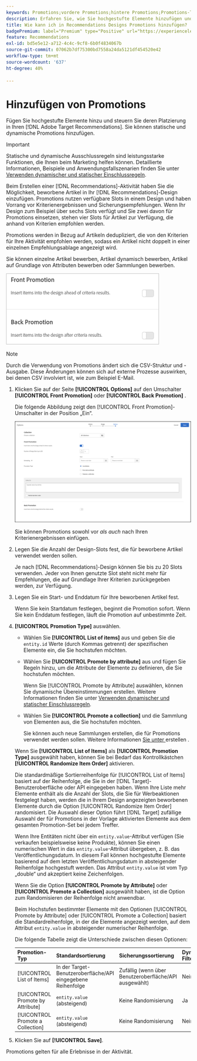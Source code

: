 ```yaml
---
keywords: Promotions;vordere Promotions;hintere Promotions;Promotions-Typ;Liste der Elemente;Nach Attribut bewerben;Sammlung bewerben
description: Erfahren Sie, wie Sie hochgestufte Elemente hinzufügen und deren Platzierung in Ihren Adobe [!DNL Target] Recommendations-Designs steuern. Sie können statische und dynamische Promotions hinzufügen.
title: Wie kann ich in Recommendations Designs Promotions hinzufügen?
badgePremium: label="Premium" type="Positive" url="https://experienceleague.adobe.com/docs/target/using/introduction/intro.html?lang=en#premium newtab=true" tooltip="Hier finden Sie Informationen zum Lieferumfang von Target Premium."
feature: Recommendations
exl-id: bd5e5e12-a712-4c4c-9cf8-6b0f4834067b
source-git-commit: 07062b7df75300bd7558a24da5121df454520e42
workflow-type: tm+mt
source-wordcount: '637'
ht-degree: 40%

---
```


# Hinzufügen von Promotions

Fügen Sie hochgestufte Elemente hinzu und steuern Sie deren Platzierung in Ihren [!DNL Adobe Target Recommendations]. Sie können statische und dynamische Promotions hinzufügen.

>[!IMPORTANT]
>
>Statische und dynamische Ausschlussregeln sind leistungsstarke Funktionen, die Ihnen beim Marketing helfen können. Detaillierte Informationen, Beispiele und Anwendungsfallszenarien finden Sie unter [Verwenden dynamischer und statischer Einschlussregeln](/help/main/c-recommendations/c-algorithms/use-dynamic-and-static-inclusion-rules.md#concept_4CB5C0FA705D4E449BD0B37B3D987F9F).

Beim Erstellen einer [!DNL Recommendations]-Aktivität haben Sie die Möglichkeit, beworbene Artikel in Ihr [!DNL Recommendations]-Design einzufügen. Promotions nutzen verfügbare Slots in einem Design und haben Vorrang vor Kriterienergebnissen und Sicherungsempfehlungen. Wenn Ihr Design zum Beispiel über sechs Slots verfügt und Sie zwei davon für Promotions einsetzen, stehen vier Slots für Artikel zur Verfügung, die anhand von Kriterien empfohlen werden.

Promotions werden in Bezug auf Artikeln dedupliziert, die von den Kriterien für Ihre Aktivität empfohlen werden, sodass ein Artikel nicht doppelt in einer einzelnen Empfehlungsablage angezeigt wird.

Sie können einzelne Artikel bewerben, Artikel dynamisch bewerben, Artikel auf Grundlage von Attributen bewerben oder Sammlungen bewerben.

![[!UICONTROL Front Promotion]- und [!UICONTROL Back Promotion] in [!DNL Target] Benutzeroberfläche](assets/add_promotion_toggles.png)

>[!NOTE]
>
>Durch die Verwendung von Promotions ändert sich die CSV-Struktur und -Ausgabe. Diese Änderungen können sich auf externe Prozesse auswirken, bei denen CSV involviert ist, wie zum Beispiel E-Mail.

1. Klicken Sie auf der Seite **[!UICONTROL Options]** auf den Umschalter **[!UICONTROL Front Promotion]** oder **[!UICONTROL Back Promotion]** .

   Die folgende Abbildung zeigt den [!UICONTROL Front Promotion]-Umschalter in der Position „Ein“.

   ![Hinzufügen von Optionen für die Vorwärts-Promotion ](/help/main/c-recommendations/t-create-recs-activity/assets/add_promotion_front.png)

   Sie können Promotions sowohl vor *als auch* nach Ihren Kriterienergebnissen einfügen.

1. Legen Sie die Anzahl der Design-Slots fest, die für beworbene Artikel verwendet werden sollen.

   Je nach [!DNL Recommendations]-Design können Sie bis zu 20 Slots verwenden. Jeder von Ihnen genutzte Slot steht nicht mehr für Empfehlungen, die auf Grundlage Ihrer Kriterien zurückgegeben werden, zur Verfügung.

1. Legen Sie ein Start- und Enddatum für Ihre beworbenen Artikel fest.

   Wenn Sie kein Startdatum festlegen, beginnt die Promotion sofort. Wenn Sie kein Enddatum festlegen, läuft die Promotion auf unbestimmte Zeit.

1. **[!UICONTROL Promotion Type]** auswählen.

   * Wählen Sie **[!UICONTROL List of items]** aus und geben Sie die `entity.id` Werte (durch Kommas getrennt) der spezifischen Elemente ein, die Sie hochstufen möchten.

   * Wählen Sie **[!UICONTROL Promote by attribute]** aus und fügen Sie Regeln hinzu, um die Attribute der Elemente zu definieren, die Sie hochstufen möchten.

     Wenn Sie [!UICONTROL Promote by Attribute] auswählen, können Sie dynamische Übereinstimmungen erstellen. Weitere Informationen finden Sie unter [Verwenden dynamischer und statischer Einschlussregeln](/help/main/c-recommendations/c-algorithms/use-dynamic-and-static-inclusion-rules.md#concept_4CB5C0FA705D4E449BD0B37B3D987F9F).

   * Wählen Sie **[!UICONTROL Promote a collection]** und die Sammlung von Elementen aus, die Sie hochstufen möchten.

     Sie können auch neue Sammlungen erstellen, die für Promotions verwendet werden sollen. Weitere Informationen [ Sie unter ](/help/main/c-recommendations/c-products/collections.md#task_1256DFF6842141FCAADD9E1428EF7F08) erstellen .

   Wenn Sie **[!UICONTROL List of Items]** als **[!UICONTROL Promotion Type]** ausgewählt haben, können Sie bei Bedarf das Kontrollkästchen **[!UICONTROL Randomize Item Order]** aktivieren.

   Die standardmäßige Sortierreihenfolge für [!UICONTROL List of Items] basiert auf der Reihenfolge, die Sie in der [!DNL Target]-Benutzeroberfläche oder API eingegeben haben. Wenn Ihre Liste mehr Elemente enthält als die Anzahl der Slots, die Sie für Werbeaktionen festgelegt haben, werden die in Ihrem Design angezeigten beworbenen Elemente durch die Option [!UICONTROL Randomize Item Order] randomisiert. Die Auswahl dieser Option führt [!DNL Target] zufällige Auswahl der für Promotions in der Vorlage aktivierten Elemente aus dem gesamten Promotion-Set bei jedem Treffer.

   Wenn Ihre Entitäten nicht über ein `entity.value`-Attribut verfügen (Sie verkaufen beispielsweise keine Produkte), können Sie einen numerischen Wert in das `entity.value`-Attribut übergeben, z. B. das Veröffentlichungsdatum. In diesem Fall können hochgestufte Elemente basierend auf dem letzten Veröffentlichungsdatum in absteigender Reihenfolge hochgestuft werden. Das Attribut `entity.value` ist vom Typ „double“ und akzeptiert keine Zeichenfolgen.

   Wenn Sie die Option **[!UICONTROL Promote by Attribute]** oder **[!UICONTROL Promote a Collection]** ausgewählt haben, ist die Option zum Randomisieren der Reihenfolge nicht anwendbar.

   Beim Hochstufen bestimmter Elemente mit den Optionen [!UICONTROL Promote by Attribute] oder [!UICONTROL Promote a Collection] basiert die Standardreihenfolge, in der die Elemente angezeigt werden, auf dem Attribut `entity.value` in absteigender numerischer Reihenfolge.

   Die folgende Tabelle zeigt die Unterschiede zwischen diesen Optionen:

   | Promotion-Typ | Standardsortierung | Sicherungssortierung | Dynamische Filteroption |
   | --- | --- | --- | --- |
   | [!UICONTROL List of Items] | In der Target-Benutzeroberfläche/API eingegebene Reihenfolge | Zufällig (wenn über Benutzeroberfläche/API ausgewählt) | Nein |
   | [!UICONTROL Promote by Attribute] | `entity.value` (absteigend) | Keine Randomisierung | Ja |
   | [!UICONTROL Promote a Collection] | `entity.value` (absteigend) | Keine Randomisierung | Nein |

1. Klicken Sie auf **[!UICONTROL Save]**.

Promotions gelten für alle Erlebnisse in der Aktivität.
